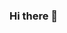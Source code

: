 ### Hi there 👋


<!--
**SinaSys/SinaSys** is a ✨ _special_ ✨ repository because its `README.md` (this file) appears on your GitHub profile.

Here are some ideas to get you started:

- 🔭 I’m currently working on ...
- 🌱 I’m currently learning ...
- 👯 I’m looking to collabor![Group 3](https://user-images.githubusercontent.com/60136319/158656456-ff87f538-6fff-4b32-8313-c4dcced23b2e.svg)
ate on ...
- 🤔 I’m looking for help with ...
- 💬 Ask me about ...
- 📫 How to reach me: ...
- 😄 Pronouns: ...
- ⚡ Fun fact: ...


## 🧩 Tools and IDEs :
<img src="https://user-images.githubusercontent.com/60136319/158664079-f1d43630-f410-4865-8121-bf5d846cae00.svg"/> &nbsp;
<img src="https://user-images.githubusercontent.com/60136319/158664305-5233c9f8-a544-43a1-b361-b357d48f5802.svg"/> &nbsp;
<img src="https://user-images.githubusercontent.com/60136319/158664547-3e840d50-8f2b-4d10-8905-b5943bf85feb.svg"/> &nbsp;
<img src="https://user-images.githubusercontent.com/60136319/158664626-eb7d58a7-9b03-458a-9709-61748e99a296.svg"/> &nbsp;
<img src="https://user-images.githubusercontent.com/60136319/158664689-2d5a748a-fa27-4ce9-98f0-020a348cdcf3.svg"/> &nbsp;
<img src="https://user-images.githubusercontent.com/60136319/158686899-1fd1ebd9-bec8-451b-8818-75d1681e707f.svg"/> &nbsp;
<img src="https://user-images.githubusercontent.com/60136319/158664733-8d6704e3-9e3c-4c18-86e8-1245ac510d4c.svg"/> &nbsp;
<img src="https://user-images.githubusercontent.com/60136319/158664765-236eaebf-8023-4ae9-b20c-f845ad3e441f.svg"/> &nbsp;
<img src="https://user-images.githubusercontent.com/60136319/173196797-b176ec43-333b-4d89-8749-7e5b0184e6a1.svg"/> &nbsp;
<img src="https://user-images.githubusercontent.com/60136319/173196814-f20766d2-7b44-4f48-898d-23e508357c40.svg"/> &nbsp;



## 🛠 Tech Stack : 
<img src="https://user-images.githubusercontent.com/60136319/158672698-4d843055-6924-4979-b81b-3e3c94abe23f.svg"/> &nbsp;
<img src="https://user-images.githubusercontent.com/60136319/158672751-692e5a95-28e0-4adf-a2ae-c9f0edcd6739.svg"/> &nbsp;
<img src="https://user-images.githubusercontent.com/60136319/158672795-cef2dfed-4128-46f1-920f-15b2e1e4ff6b.svg"/> &nbsp;
<img src="https://user-images.githubusercontent.com/60136319/159161535-a0a9561b-badc-4edb-8580-20afc96deaf9.svg"/> &nbsp;
<img src="https://user-images.githubusercontent.com/60136319/159161568-60daf69b-7e4f-4818-bb5a-6ad4378bb2fd.svg"/> &nbsp;
<img src="https://user-images.githubusercontent.com/60136319/176727708-4063f7d6-efc4-4ce0-b2cc-79bed5e60842.svg"/> &nbsp;
<img src="https://user-images.githubusercontent.com/60136319/158674474-cd6d1c01-a647-40e1-8efd-1df061bd506c.svg"/> &nbsp;
<img src="https://user-images.githubusercontent.com/60136319/158674482-2720580c-2865-4c36-8c8c-da62a125f533.svg"/> &nbsp;
<img src="https://user-images.githubusercontent.com/60136319/160590435-97a8ab3a-5206-4244-b9e5-9ad5b4332965.svg"/> &nbsp;
<img src="https://user-images.githubusercontent.com/60136319/158674881-3ea2e54b-9737-4cd3-b41f-8e692c2b4798.svg"/> &nbsp;
<img src="https://user-images.githubusercontent.com/60136319/158688566-8052353f-dc84-45e6-8601-469019418db6.svg"/> &nbsp;
<img src="https://user-images.githubusercontent.com/60136319/158674949-188ef347-a418-40d7-8a39-300f0b814a68.svg"/> &nbsp;
<img src="https://user-images.githubusercontent.com/60136319/158675092-25d4f735-9635-4442-86ea-632f72e812d6.svg"/> &nbsp;
<img src="https://user-images.githubusercontent.com/60136319/158675652-38f8a493-7df8-48d3-9af5-f5709a22678d.svg"/> &nbsp;
<img src="https://user-images.githubusercontent.com/60136319/158675663-cacc7afc-2805-4181-a006-bda55d46ec86.svg"/> &nbsp;
<img src="https://user-images.githubusercontent.com/60136319/158675670-d6a62f20-84c4-4c6f-b7ed-deccddf1bc60.svg"/> &nbsp;
<img src="https://user-images.githubusercontent.com/60136319/158675690-98e1b284-5461-4551-972c-cc9857c6d30d.svg"/> &nbsp;
<img src="https://user-images.githubusercontent.com/60136319/158675707-23d73c81-88e8-423d-aea8-df02b473e898.svg"/> &nbsp;
<img src="https://user-images.githubusercontent.com/60136319/159161675-8b060778-c525-429b-a4f8-38d58889765f.svg"/> &nbsp;
<img src="https://user-images.githubusercontent.com/60136319/159161676-db493ec0-d66b-4955-a0dc-9f30e5934f82.svg"/> &nbsp;



-->


